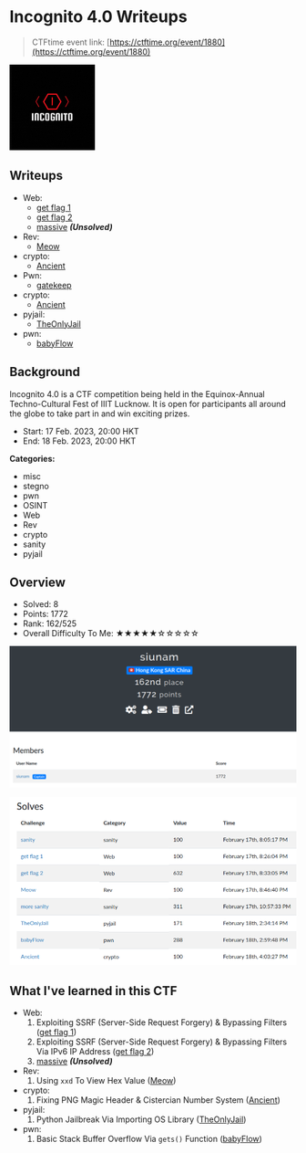 # Incognito 4.0 Writeups

> CTFtime event link: [https://ctftime.org/event/1880](https://ctftime.org/event/1880)

![](https://raw.githubusercontent.com/siunam321/CTF-Writeups/main/Incognito-4.0/images/banner.png)

## Writeups

- Web:
	- [get flag 1](https://siunam321.github.io/ctf/Incognito-4.0/Web/get-flag-1/)
	- [get flag 2](https://siunam321.github.io/ctf/Incognito-4.0/Web/get-flag-2/)
	- [massive](https://siunam321.github.io/ctf/Incognito-4.0/Web/massive/) ***(Unsolved)***
- Rev:
	- [Meow](https://siunam321.github.io/ctf/Incognito-4.0/Rev/Meow/)
- crypto:
	- [Ancient](https://siunam321.github.io/ctf/Incognito-4.0/crypto/Ancient/)
- Pwn:
	- [gatekeep](https://siunam321.github.io/ctf/Incognito-4.0/Pwn/gatekeep/)
- crypto:
    - [Ancient](https://siunam321.github.io/ctf/Incognito-4.0/crypto/Ancient)
- pyjail:
    - [TheOnlyJail](https://siunam321.github.io/ctf/Incognito-4.0/pyjail/TheOnlyJail)
- pwn:
    - [babyFlow](https://siunam321.github.io/ctf/Incognito-4.0/pwn/babyFlow)

## Background

Incognito 4.0 is a CTF competition being held in the Equinox-Annual Techno-Cultural Fest of IIIT Lucknow. It is open for participants all around the globe to take part in and win exciting prizes.

- Start: 17 Feb. 2023, 20:00 HKT
- End: 18 Feb. 2023, 20:00 HKT

**Categories:**

- misc
- stegno
- pwn
- OSINT
- Web
- Rev
- crypto
- sanity
- pyjail

## Overview

- Solved: 8
- Points: 1772
- Rank: 162/525
- Overall Difficulty To Me: ★★★★★☆☆☆☆☆

![](https://raw.githubusercontent.com/siunam321/CTF-Writeups/main/Incognito-4.0/images/score.png)

![](https://raw.githubusercontent.com/siunam321/CTF-Writeups/main/Incognito-4.0/images/solves.png)

## What I've learned in this CTF

- Web:
    1. Exploiting SSRF (Server-Side Request Forgery) & Bypassing Filters ([get flag 1](https://github.com/siunam321/CTF-Writeups/blob/main/Incognito-4.0/Web/get-flag-1/README.md))
    2. Exploiting SSRF (Server-Side Request Forgery) & Bypassing Filters Via IPv6 IP Address ([get flag 2](https://github.com/siunam321/CTF-Writeups/blob/main/Incognito-4.0/Web/get-flag-2/README.md))
    3. [massive](https://github.com/siunam321/CTF-Writeups/blob/main/Incognito-4.0/Web/massive/README.md) ***(Unsolved)***
- Rev:
    1. Using `xxd` To View Hex Value ([Meow](https://github.com/siunam321/CTF-Writeups/blob/main/Incognito-4.0/Rev/Meow/README.md))
- crypto:
    1. Fixing PNG Magic Header & Cistercian Number System ([Ancient](https://github.com/siunam321/CTF-Writeups/blob/main/Incognito-4.0/crypto/Ancient/README.md))
- pyjail:
    1. Python Jailbreak Via Importing OS Library ([TheOnlyJail](https://github.com/siunam321/CTF-Writeups/blob/main/Incognito-4.0/pyjail/TheOnlyJail/README.md))
- pwn:
    1. Basic Stack Buffer Overflow Via `gets()` Function ([babyFlow](https://github.com/siunam321/CTF-Writeups/blob/main/Incognito-4.0/pwn/babyFlow/README.md))
